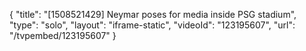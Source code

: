 {
    "title": "[1508521429] Neymar poses for media inside PSG stadium",
    "type": "solo",
    "layout": "iframe-static",
    "videoId": "123195607",
    "url": "\/tvpembed\/123195607"
}